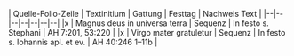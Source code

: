 | Quelle-Folio-Zeile | Textinitium | Gattung | Festtag | Nachweis Text |
|--|--|--|--|--|--|--|
|x | Magnus deus in universa terra | Sequenz | In festo s. Stephani | AH 7:201, 53:220 |
|x  | Virgo mater gratuletur | Sequenz | In festo s. Iohannis apl. et ev. | AH 40:246 1–11b |
